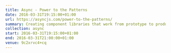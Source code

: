 ```yaml
---
title: Async - Power to the Patterns
date: 2016-03-31T19:15:00+01:00
url: https://asyncjs.com/power-to-the-patterns/
summary: Creating component libraries that work from prototype to production.
collection: async
start: 2016-03-31T19:15:00+01:00
end: 2016-03-31T21:00:00+01:00
venue: 9c2xrvc4+cq
---
```

